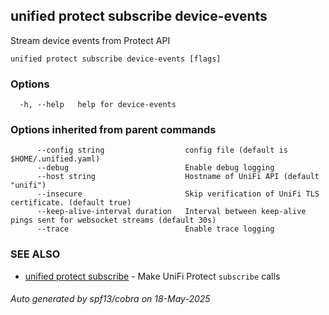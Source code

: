 ## unified protect subscribe device-events

Stream device events from Protect API

```
unified protect subscribe device-events [flags]
```

### Options

```
  -h, --help   help for device-events
```

### Options inherited from parent commands

```
      --config string                  config file (default is $HOME/.unified.yaml)
      --debug                          Enable debug logging
      --host string                    Hostname of UniFi API (default "unifi")
      --insecure                       Skip verification of UniFi TLS certificate. (default true)
      --keep-alive-interval duration   Interval between keep-alive pings sent for websocket streams (default 30s)
      --trace                          Enable trace logging
```

### SEE ALSO

* [unified protect subscribe](unified_protect_subscribe.md)	 - Make UniFi Protect `subscribe` calls

###### Auto generated by spf13/cobra on 18-May-2025
